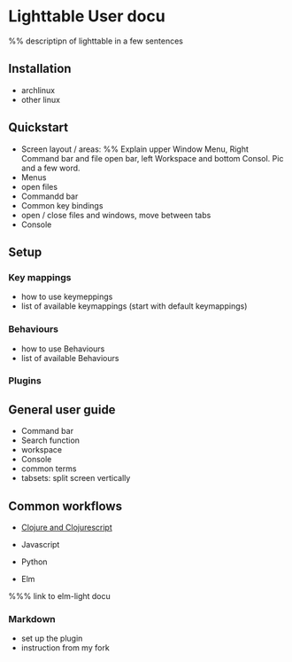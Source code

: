 # Lighttable User docu

%% descriptipn of lighttable in a few sentences

## Installation
- archlinux
- other linux


## Quickstart
- Screen layout / areas: %% Explain upper Window Menu, Right Command bar and file open bar, left Workspace and bottom Consol. Pic and a few word.
- Menus
- open files
- Commandd bar
- Common key bindings
- open / close files and windows, move between tabs
- Console

## Setup
### Key mappings
- how to use keymeppings
- list of available keymappings (start with default keymappings)
### Behaviours
 - how to use Behaviours
 - list of available Behaviours
### Plugins

## General user guide

- Command bar
- Search function
- workspace
- Console
- common terms
- tabsets: split screen vertically

## Common workflows

- [Clojure and Clojurescript](example_clojure_workflow.md)

- Javascript

- Python

- Elm

%%% link to elm-light docu

### Markdown
- set up the plugin
- instruction from my fork

